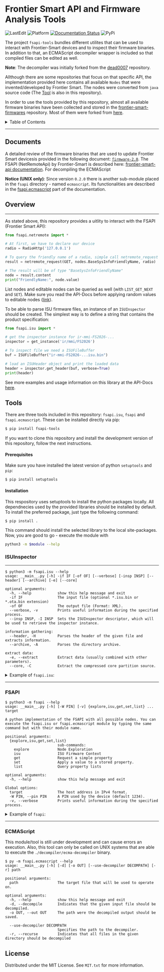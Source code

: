 <div id="top"></div>

# Frontier Smart API and Firmware Analysis Tools

![LastEdit](https://img.shields.io:/static/v1?label=LastEdit&message=03/05/2023&color=9cf)
![Platform](https://img.shields.io:/static/v1?label=Platforms&message=Linux|Windows&color=yellowgreen)
[![Documentation Status](https://readthedocs.org/projects/frontier-smart-api/badge/?version=latest)](https://frontier-smart-api.readthedocs.io/en/latest/?badge=latest)
![PyPi](https://img.shields.io:/static/v1?label=PyPi&message=0.3.3&color=green)

The project `fsapi-tools` bundles different utilites that can be used to interact with Frontier-Smart devices and to inspect their firmware binaries. In addition to that, an ECMAScript decompiler wrapper is included so that compiled files can be edited as well. 

**Note**: The decompiler was initially forked from the [dead0007](https://github.com/molnarg/dead0007/blob/master/README.md) repository.

Allthough there are some repositories that focus on that specific API, the implementation provided here contains all available `Nodes` that were invented/developed by Frontier Smart. The nodes were converted from `java` source code (The [Tool](apk/node_converter.py) is also in this repository).

In order to use the tools provided by this repository, almost all available firmware binaries have been collected and stored in the [frontier-smart-firmwares](https://github.com/MatrixEditor/frontier-smart-firmwares) repository. Most of them were forked from [here](https://github.com/cweiske/frontier-silicon-firmwares). 

<details>
  <summary>Table of Contents</summary>
  <ol>
    <li><a href="#documents">Documents</a></li>
    <li>
      <a href="#overview">Overview</a>
    </li>
    <li>
      <a href="#tools">Tools</a>
      <ul>
        <li><a href="#prerequisites">Prerequisites</a></li>
        <li><a href="#installation">Installation</a></li>
      </ul>
    </li>
    <li><a href="#contributing">Contributing</a></li>
    <li><a href="#license">License</a></li>
  </ol>
</details>

---
## Documents

A detailed review of the firmware binaries that are used to update Frontier Smart devicesis provided in the following document: [`firmware-2.0`](https://github.com/MatrixEditor/frontier-smart-api/blob/main/docs/firmware-2.0.md). The FSAPI (NetRemoteApi) by Frontier-Smart is described here: [frontier-smart-api documentation](https://frontier-smart-api.readthedocs.io/). For decompiling the ECMAScript

**Notice (UNIX only)**: Since version `0.2.0` there is another sub-module placed in the `fsapi` directory - named `ecmascript`. Its functionalities are described in the [fsapi.ecmascript](https://frontier-smart-api.readthedocs.io/en/latest/api/ecmascript/) part of the documentation.

## Overview
---

As stated above, this repository provides a uitlity to interact with the FSAPI (Frontier Smart API):

```python
from fsapi.netremote import *

# At first, we have to declare our device
radio = RadioHttp('127.0.0.1')

# To query the friendly name of a radio, simple call netremote_request
result = netremote_request(GET, nodes.BaseSysInfoFriendlyName, radio)

# The result will be of type "BaseSysInfoFriendlyName"
node = result.content
print("FriendlyName:", node.value)
```

List nodes and editable nodes can be queried as well (with `LIST_GET_NEXT` and `SET`). Make sure you read the API-Docs before applying random values to editable nodes ([link](https://frontier-smart-api.readthedocs.io/en/latest/api/netremote/index.html)).

To be able to parse ISU firmware files, an instance of an `ISUInspector` should  be created. The simplest way is to define a string that contains the product specification:

```python
from fsapi.isu import *

# get the inspector instance for ir-mmi-FS2026-...
inspector = get_instance('ir/mmi/FS2026')

# To inspect file we need a ISUFileBuffer
buf = ISUFileBuffer("ir-mmi-FS2026-...isu.bin")

# load an ISUHeader object and print the loaded data
header = inspector.get_header(buf, verbose=True)
print(header)
```

See more examples and usage information on this library at the API-Docs [here](https://frontier-smart-api.readthedocs.io).

## Tools

There are three tools included in this repository: `fsapi.isu`,  `fsapi` and `fsapi.ecmascript`. These can be installed directly via pip:

```bash
$ pip install fsapi-tools
```

If you want to clone this repository and install the development version of this repository, follow the next instructions.

#### __Prerequisites__

Make sure you have installed the latest version of python `setuptools` and `pip`:
```bash
$ pip install setuptools
```

#### __Installation__

This respository uses setuptools to install the python packages locally. All dependnecies used by the provided libraries should be installed by default. To install the preferred package, just type the following command:

```bash
$ pip install .
``` 

This command should install the selected library to the local site-packages. Now, you are good to go - execute the module with

```bash
python3 -m $module --help
```


### ISUInspector
---

```console
$ python3 -m fsapi.isu --help
usage: __main__.py [-h] -if IF [-of OF] [--verbose] [-insp INSP] [--header] [--archive] [-e] [--core]

optional arguments:
  -h, --help            show this help message and exit
  -if IF                The input file (optional *.isu.bin or *.ota.bin extension)
  -of OF                The output file (Format: XML).
  --verbose, -v         Prints useful information during the specified process.
  --insp INSP, -I INSP  Sets the ISUInspector descriptor, which will be used to retrieve the inspector instance.

information gathering:
  --header, -H          Parses the header of the given file and extracts information.
  --archive, -A         Parses the directory archive.

extract data:
  -e, --extract         Extract data (usually combined with other parameters).
  --core, -C            Extract the compressed core partition source.
```

<details>
<summary>Example of <code>fsapi.isu</code>:</summary>

```console
$ python3 -m fsapi.isu -if bin/FS2026/0500/ir-mmi-FS2026-0500-0015.2.5.15.EX44478-1B9.isu.bin -H -v
  ╦╔═╗╦ ╦   ╦┌┐┌┌─┐┌─┐┌─┐┌─┐┌┬┐┌─┐┬─┐
  ║╚═╗║ ║───║│││└─┐├─┘├┤ │   │ │ │├┬┘
  ╩╚═╝╚═╝   ╩┘└┘└─┘┴  └─┘└─┘ ┴ └─┘┴└─
───────────────────────────────────────────

[+] Analyzing ISU File header...
  - MeOS Version: 1
  - Version: '2.5.15.EX44478-1B9'
    | SDK Version: IR2.5.15 SDK
    | Revision: 44478
    | Branch: None
  - Customisation: 'ir-mmi-FS2026-0500-0015'
    | DeviceType: internet radio
    | Interface: multi media interface
    | Module: Venice 6 (version=0500)

[+] SystemEntries:
  - SysEntry: type=0, partition=1, web_partition=False
  - SysEntry: type=0, partition=2, web_partition=True
  - SysEntry: type=1, partition=14, web_partition=False

[+] Declared Fields:
  - DecompBuffer: Buffer=2957053952
  - CompSize: Size=1384319
  - DecompSize: Size=2621504
  - CodeSize: Size=7760
  - CompBuffer: Buffer=2952790016
```

</details>

---

### FSAPI

```console
$ python3 -m fsapi --help
usage: __main__.py [-h] [-W PIN] [-v] {explore,isu,get,set,list} ... target

A python implementation of the FSAPI with all possible nodes. You can execute the fsapi.isu or fsapi.ecmascript module by typing the same command but with their module name.

positional arguments:
  {explore,isu,get,set,list}
                        sub-commands:
    explore             Node Exploration
    isu                 ISU Firmware Context
    get                 Request a simple property
    set                 Apply a value to a stored property.
    list                Query property lists

optional arguments:
  -h, --help            show this help message and exit

Global options:
  target                The host address in IPv4 format.
  -W PIN, --pin PIN     A PIN used by the device (default 1234).
  -v, --verbose         Prints useful information during the specified process.
```
    
<details>
<summary>Example of <code>fsapi</code>:</summary>

```console
$ python3 -m fsapi set -n netRemote.sys.info.friendlyName --args value:MedionIR $IP_ADDRESS
[+] fsapiResponse of netRemote.sys.info.friendlyName:
    - status: FS_OK

$ python3 -m fsapi get -n netRemote.sys.info.friendlyName $IP_ADDRESS
[+] fsapiResponse of netRemote.sys.info.friendlyName:
    - status: FS_OK
    - value: MedionIR
    - readonly: False
    - notifying: True

$ python3 -m fsapi isu --find $IP_ADDRESS

[+] Generating current URL...
    - url: https://update.wifiradiofrontier.com/Update.aspx?f=/updates/ir-mmi-FS2026-0500-0549.2.12.25c.EX72088-1A12.isu.bin
```

</details>

---

### ECMAScript

This module/tool is still under development and can cause errors an execution. Also, this tool can only be called on UNIX systems that are able to execute the `./decompiler/ecma-decompiler` binary.

```console
$ py -m fsapi.ecmascript --help
usage: __main__.py [-h] [-d] [-o OUT] [--use-decompiler DECOMPATH] [-r] path

positional arguments:
  path                  The target file that will be used to operate on.

optional arguments:
  -h, --help            show this help message and exit
  -d, --decompile       Indicates that the given input file should be decompiled.
  -o OUT, --out OUT     The path were the decompiled output should be saved.

  --use-decompiler DECOMPATH
                        Specifies the path to the decompiler.
  -r, --recurse         Indicates that all files in the given directory should be decompiled
```


<!-- LICENSE -->
## License

Distributed under the MIT License. See `MIT.txt` for more information.

